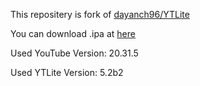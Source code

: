 This repositery is fork of [dayanch96/YTLite](https://github.com/dayanch96/YTLite)

You can download .ipa at [here](https://github.com/famomatic/YTLite/releases)

Used YouTube Version: 20.31.5

Used YTLite Version: 5.2b2
